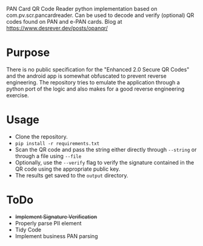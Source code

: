 PAN Card QR Code Reader python implementation based on com.pv.scr.pancardreader. Can be used to decode and verify (optional) QR codes found on PAN and e-PAN cards.
Blog at https://www.desrever.dev/posts/opanqr/

# Purpose
 There is no public specification for the "Enhanced 2.0 Secure QR Codes" and the android app is somewhat obfuscated to prevent reverse engineering. The repository tries to emulate the application through a python port of the logic and also makes for a good reverse engineering exercise.

 # Usage
 * Clone the repository.
 * `pip install -r requirements.txt`
 * Scan the QR code and pass the string either directly through `--string` or through a file using `--file`
 * Optionally, use the `--verify` flag to verify the signature contained in the QR code using the appropriate public key.
 * The results get saved to the `output` directory. 
 
# ToDo
* ~~Implement Signature Verification~~
* Properly parse PII element
* Tidy Code
* Implement business PAN parsing
